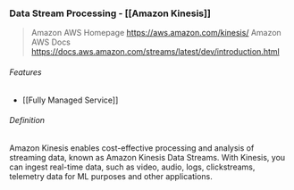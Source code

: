 ### Data Stream Processing - [[Amazon Kinesis]]
> Amazon AWS Homepage
> https://aws.amazon.com/kinesis/
> Amazon AWS Docs
> https://docs.aws.amazon.com/streams/latest/dev/introduction.html

###### Features
- [[Fully Managed Service]]

###### Definition
Amazon Kinesis enables cost-effective processing and analysis of streaming data, known as Amazon Kinesis Data Streams. With Kinesis, you can ingest real-time data, such as video, audio, logs, clickstreams, telemetry data for ML purposes and other applications.